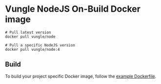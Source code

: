 # Vungle NodeJS On-Build Docker image

    # Pull latest version
    docker pull vungle/node

    # Pull a specific NodeJS version
    docker pull vungle/node:4

## Build

To build your project specific Docker image, follow the [example Dockerfile](example/Dockerfile).

